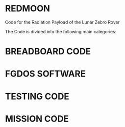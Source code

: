 # REDMOON
Code for the Radiation Payload of the Lunar Zebro Rover

The Code is divided into the following main categories:
# BREADBOARD CODE

# FGDOS SOFTWARE


# TESTING CODE


# MISSION CODE
